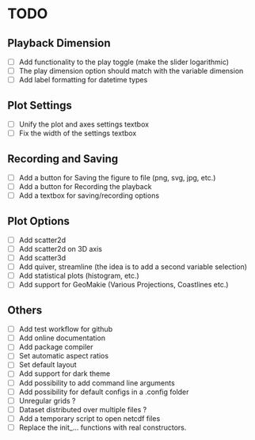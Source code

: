 
# TODO

## Playback Dimension

- [ ] Add functionality to the play toggle (make the slider logarithmic)
- [ ] The play dimension option should match with the variable dimension
- [ ] Add label formatting for datetime types

## Plot Settings

- [ ] Unify the plot and axes settings textbox
- [ ] Fix the width of the settings textbox

## Recording and Saving

- [ ] Add a button for Saving the figure to file (png, svg, jpg, etc.)
- [ ] Add a button for Recording the playback
- [ ] Add a textbox for saving/recording options

## Plot Options

- [ ] Add scatter2d
- [ ] Add scatter2d on 3D axis
- [ ] Add scatter3d
- [ ] Add quiver, streamline (the idea is to add a second variable selection)
- [ ] Add statistical plots (histogram, etc.)
- [ ] Add support for GeoMakie (Various Projections, Coastlines etc.)

## Others

- [ ] Add test workflow for github
- [ ] Add online documentation
- [ ] Add package compiler
- [ ] Set automatic aspect ratios
- [ ] Set default layout
- [ ] Add support for dark theme
- [ ] Add possibility to add command line arguments
- [ ] Add possibility for default configs in a .config folder
- [ ] Unregular grids ?
- [ ] Dataset distributed over multiple files ?
- [ ] Add a temporary script to open netcdf files
- [ ] Replace the init_... functions with real constructors.
